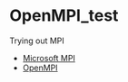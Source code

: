 # OpenMPI_test

Trying out MPI


* [Microsoft MPI][MSMPI]
* [OpenMPI][OPENMPI]



[MSMPI]: https://docs.microsoft.com/en-us/message-passing-interface/microsoft-mpi
[OPENMPI]: https://www.open-mpi.org/
